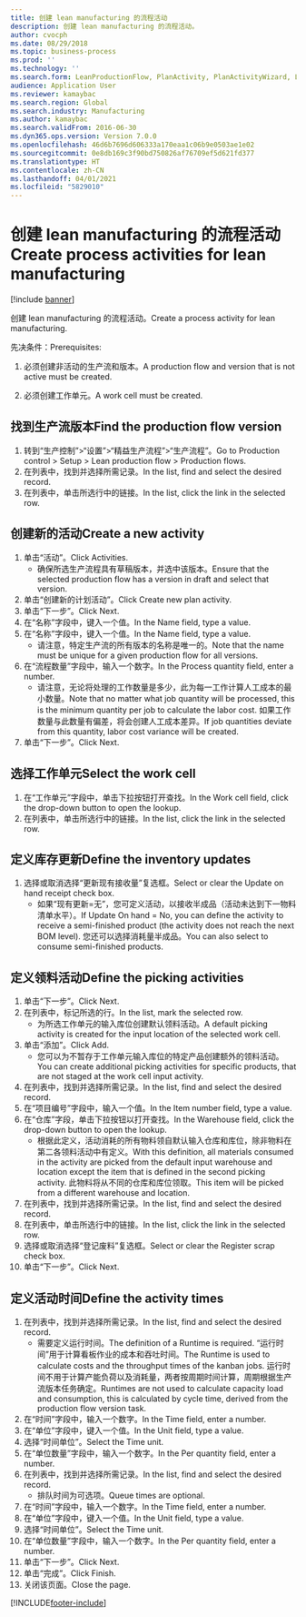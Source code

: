 ```yaml
---
title: 创建 lean manufacturing 的流程活动
description: 创建 lean manufacturing 的流程活动。
author: cvocph
ms.date: 08/29/2018
ms.topic: business-process
ms.prod: ''
ms.technology: ''
ms.search.form: LeanProductionFlow, PlanActivity, PlanActivityWizard, LeanWorkCellLookup, InventLocationIdLookup, PlanActivityDetails, KanbanJobPickingListPart
audience: Application User
ms.reviewer: kamaybac
ms.search.region: Global
ms.search.industry: Manufacturing
ms.author: kamaybac
ms.search.validFrom: 2016-06-30
ms.dyn365.ops.version: Version 7.0.0
ms.openlocfilehash: 46d6b7696d606333a170eaa1c06b9e0503ae1e02
ms.sourcegitcommit: 0e8db169c3f90bd750826af76709ef5d621fd377
ms.translationtype: HT
ms.contentlocale: zh-CN
ms.lasthandoff: 04/01/2021
ms.locfileid: "5829010"
---
```

# <a name="create-process-activities-for-lean-manufacturing"></a><span data-ttu-id="622f7-103">创建 lean manufacturing 的流程活动</span><span class="sxs-lookup"><span data-stu-id="622f7-103">Create process activities for lean manufacturing</span></span>

[!include [banner](../../includes/banner.md)]

<span data-ttu-id="622f7-104">创建 lean manufacturing 的流程活动。</span><span class="sxs-lookup"><span data-stu-id="622f7-104">Create a process activity for lean manufacturing.</span></span> 

<span data-ttu-id="622f7-105">先决条件：</span><span class="sxs-lookup"><span data-stu-id="622f7-105">Prerequisites:</span></span> 

1. <span data-ttu-id="622f7-106">必须创建非活动的生产流和版本。</span><span class="sxs-lookup"><span data-stu-id="622f7-106">A production flow and version that is not active must be created.</span></span>

2. <span data-ttu-id="622f7-107">必须创建工作单元。</span><span class="sxs-lookup"><span data-stu-id="622f7-107">A work cell must be created.</span></span>


## <a name="find-the-production-flow-version"></a><span data-ttu-id="622f7-108">找到生产流版本</span><span class="sxs-lookup"><span data-stu-id="622f7-108">Find the production flow version</span></span>
1. <span data-ttu-id="622f7-109">转到“生产控制”>“设置”>“精益生产流程”>“生产流程”。</span><span class="sxs-lookup"><span data-stu-id="622f7-109">Go to Production control > Setup > Lean production flow > Production flows.</span></span>
2. <span data-ttu-id="622f7-110">在列表中，找到并选择所需记录。</span><span class="sxs-lookup"><span data-stu-id="622f7-110">In the list, find and select the desired record.</span></span>
3. <span data-ttu-id="622f7-111">在列表中，单击所选行中的链接。</span><span class="sxs-lookup"><span data-stu-id="622f7-111">In the list, click the link in the selected row.</span></span>

## <a name="create-a-new-activity"></a><span data-ttu-id="622f7-112">创建新的活动</span><span class="sxs-lookup"><span data-stu-id="622f7-112">Create a new activity</span></span>
1. <span data-ttu-id="622f7-113">单击“活动”。</span><span class="sxs-lookup"><span data-stu-id="622f7-113">Click Activities.</span></span>
    * <span data-ttu-id="622f7-114">确保所选生产流程具有草稿版本，并选中该版本。</span><span class="sxs-lookup"><span data-stu-id="622f7-114">Ensure that the selected production flow has a version in draft and select that version.</span></span>  
2. <span data-ttu-id="622f7-115">单击“创建新的计划活动”。</span><span class="sxs-lookup"><span data-stu-id="622f7-115">Click Create new plan activity.</span></span>
3. <span data-ttu-id="622f7-116">单击“下一步”。</span><span class="sxs-lookup"><span data-stu-id="622f7-116">Click Next.</span></span>
4. <span data-ttu-id="622f7-117">在“名称”字段中，键入一个值。</span><span class="sxs-lookup"><span data-stu-id="622f7-117">In the Name field, type a value.</span></span>
5. <span data-ttu-id="622f7-118">在“名称”字段中，键入一个值。</span><span class="sxs-lookup"><span data-stu-id="622f7-118">In the Name field, type a value.</span></span>
    * <span data-ttu-id="622f7-119">请注意，特定生产流的所有版本的名称是唯一的。</span><span class="sxs-lookup"><span data-stu-id="622f7-119">Note that the name must be unique for a given production flow for all versions.</span></span>  
6. <span data-ttu-id="622f7-120">在“流程数量”字段中，输入一个数字。</span><span class="sxs-lookup"><span data-stu-id="622f7-120">In the Process quantity field, enter a number.</span></span>
    * <span data-ttu-id="622f7-121">请注意，无论将处理的工作数量是多少，此为每一工作计算人工成本的最小数量。</span><span class="sxs-lookup"><span data-stu-id="622f7-121">Note that no matter what job quantity will be processed, this is the minimum quantity per job to calculate the labor cost.</span></span> <span data-ttu-id="622f7-122">如果工作数量与此数量有偏差，将会创建人工成本差异。</span><span class="sxs-lookup"><span data-stu-id="622f7-122">If job quantities deviate from this quantity, labor cost variance will be created.</span></span>  
7. <span data-ttu-id="622f7-123">单击“下一步”。</span><span class="sxs-lookup"><span data-stu-id="622f7-123">Click Next.</span></span>

## <a name="select-the-work-cell"></a><span data-ttu-id="622f7-124">选择工作单元</span><span class="sxs-lookup"><span data-stu-id="622f7-124">Select the work cell</span></span>
1. <span data-ttu-id="622f7-125">在“工作单元”字段中，单击下拉按钮打开查找。</span><span class="sxs-lookup"><span data-stu-id="622f7-125">In the Work cell field, click the drop-down button to open the lookup.</span></span>
2. <span data-ttu-id="622f7-126">在列表中，单击所选行中的链接。</span><span class="sxs-lookup"><span data-stu-id="622f7-126">In the list, click the link in the selected row.</span></span>

## <a name="define-the-inventory-updates"></a><span data-ttu-id="622f7-127">定义库存更新</span><span class="sxs-lookup"><span data-stu-id="622f7-127">Define the inventory updates</span></span>
1. <span data-ttu-id="622f7-128">选择或取消选择“更新现有接收量”复选框。</span><span class="sxs-lookup"><span data-stu-id="622f7-128">Select or clear the Update on hand receipt check box.</span></span>
    * <span data-ttu-id="622f7-129">如果“现有更新=无”，您可定义活动，以接收半成品（活动未达到下一物料清单水平）。</span><span class="sxs-lookup"><span data-stu-id="622f7-129">If Update On hand = No, you can define the activity to receive a semi-finished product (the activity does not reach the next BOM level).</span></span>    <span data-ttu-id="622f7-130">您还可以选择消耗量半成品。</span><span class="sxs-lookup"><span data-stu-id="622f7-130">You can also select to consume semi-finished products.</span></span>  

## <a name="define-the-picking-activities"></a><span data-ttu-id="622f7-131">定义领料活动</span><span class="sxs-lookup"><span data-stu-id="622f7-131">Define the picking activities</span></span>
1. <span data-ttu-id="622f7-132">单击“下一步”。</span><span class="sxs-lookup"><span data-stu-id="622f7-132">Click Next.</span></span>
2. <span data-ttu-id="622f7-133">在列表中，标记所选的行。</span><span class="sxs-lookup"><span data-stu-id="622f7-133">In the list, mark the selected row.</span></span>
    * <span data-ttu-id="622f7-134">为所选工作单元的输入库位创建默认领料活动。</span><span class="sxs-lookup"><span data-stu-id="622f7-134">A default picking activity is created for the input location of the selected work cell.</span></span>  
3. <span data-ttu-id="622f7-135">单击“添加”。</span><span class="sxs-lookup"><span data-stu-id="622f7-135">Click Add.</span></span>
    * <span data-ttu-id="622f7-136">您可以为不暂存于工作单元输入库位的特定产品创建额外的领料活动。</span><span class="sxs-lookup"><span data-stu-id="622f7-136">You can create additional picking activities for specific products, that are not staged at the work cell input activity.</span></span>  
4. <span data-ttu-id="622f7-137">在列表中，找到并选择所需记录。</span><span class="sxs-lookup"><span data-stu-id="622f7-137">In the list, find and select the desired record.</span></span>
5. <span data-ttu-id="622f7-138">在“项目编号”字段中，输入一个值。</span><span class="sxs-lookup"><span data-stu-id="622f7-138">In the Item number field, type a value.</span></span>
6. <span data-ttu-id="622f7-139">在“仓库”字段，单击下拉按钮以打开查找。</span><span class="sxs-lookup"><span data-stu-id="622f7-139">In the Warehouse field, click the drop-down button to open the lookup.</span></span>
    * <span data-ttu-id="622f7-140">根据此定义，活动消耗的所有物料领自默认输入仓库和库位，除非物料在第二各领料活动中有定义。</span><span class="sxs-lookup"><span data-stu-id="622f7-140">With this definition, all materials consumed in the activity are picked from the default input warehouse and location except the item that is defined in the second picking activity.</span></span> <span data-ttu-id="622f7-141">此物料将从不同的仓库和库位领取。</span><span class="sxs-lookup"><span data-stu-id="622f7-141">This item will be picked from a different warehouse and location.</span></span>  
7. <span data-ttu-id="622f7-142">在列表中，找到并选择所需记录。</span><span class="sxs-lookup"><span data-stu-id="622f7-142">In the list, find and select the desired record.</span></span>
8. <span data-ttu-id="622f7-143">在列表中，单击所选行中的链接。</span><span class="sxs-lookup"><span data-stu-id="622f7-143">In the list, click the link in the selected row.</span></span>
9. <span data-ttu-id="622f7-144">选择或取消选择“登记废料”复选框。</span><span class="sxs-lookup"><span data-stu-id="622f7-144">Select or clear the Register scrap check box.</span></span>
10. <span data-ttu-id="622f7-145">单击“下一步”。</span><span class="sxs-lookup"><span data-stu-id="622f7-145">Click Next.</span></span>

## <a name="define-the-activity-times"></a><span data-ttu-id="622f7-146">定义活动时间</span><span class="sxs-lookup"><span data-stu-id="622f7-146">Define the activity times</span></span>
1. <span data-ttu-id="622f7-147">在列表中，找到并选择所需记录。</span><span class="sxs-lookup"><span data-stu-id="622f7-147">In the list, find and select the desired record.</span></span>
    * <span data-ttu-id="622f7-148">需要定义运行时间。</span><span class="sxs-lookup"><span data-stu-id="622f7-148">The definition of a Runtime is required.</span></span> <span data-ttu-id="622f7-149">“运行时间”用于计算看板作业的成本和吞吐时间。</span><span class="sxs-lookup"><span data-stu-id="622f7-149">The Runtime is used to calculate costs and the throughput times of the kanban jobs.</span></span> <span data-ttu-id="622f7-150">运行时间不用于计算产能负荷以及消耗量，两者按周期时间计算，周期根据生产流版本任务确定。</span><span class="sxs-lookup"><span data-stu-id="622f7-150">Runtimes are not used to calculate capacity load and consumption, this is calculated by cycle time, derived from the production flow version task.</span></span>  
2. <span data-ttu-id="622f7-151">在“时间”字段中，输入一个数字。</span><span class="sxs-lookup"><span data-stu-id="622f7-151">In the Time field, enter a number.</span></span>
3. <span data-ttu-id="622f7-152">在“单位”字段中，键入一个值。</span><span class="sxs-lookup"><span data-stu-id="622f7-152">In the Unit field, type a value.</span></span>
4. <span data-ttu-id="622f7-153">选择“时间单位”。</span><span class="sxs-lookup"><span data-stu-id="622f7-153">Select the Time unit.</span></span>
5. <span data-ttu-id="622f7-154">在“单位数量”字段中，输入一个数字。</span><span class="sxs-lookup"><span data-stu-id="622f7-154">In the Per quantity field, enter a number.</span></span>
6. <span data-ttu-id="622f7-155">在列表中，找到并选择所需记录。</span><span class="sxs-lookup"><span data-stu-id="622f7-155">In the list, find and select the desired record.</span></span>
    * <span data-ttu-id="622f7-156">排队时间为可选项。</span><span class="sxs-lookup"><span data-stu-id="622f7-156">Queue times are optional.</span></span>  
7. <span data-ttu-id="622f7-157">在“时间”字段中，输入一个数字。</span><span class="sxs-lookup"><span data-stu-id="622f7-157">In the Time field, enter a number.</span></span>
8. <span data-ttu-id="622f7-158">在“单位”字段中，键入一个值。</span><span class="sxs-lookup"><span data-stu-id="622f7-158">In the Unit field, type a value.</span></span>
9. <span data-ttu-id="622f7-159">选择“时间单位”。</span><span class="sxs-lookup"><span data-stu-id="622f7-159">Select the Time unit.</span></span>
10. <span data-ttu-id="622f7-160">在“单位数量”字段中，输入一个数字。</span><span class="sxs-lookup"><span data-stu-id="622f7-160">In the Per quantity field, enter a number.</span></span>
11. <span data-ttu-id="622f7-161">单击“下一步”。</span><span class="sxs-lookup"><span data-stu-id="622f7-161">Click Next.</span></span>
12. <span data-ttu-id="622f7-162">单击“完成”。</span><span class="sxs-lookup"><span data-stu-id="622f7-162">Click Finish.</span></span>
13. <span data-ttu-id="622f7-163">关闭该页面。</span><span class="sxs-lookup"><span data-stu-id="622f7-163">Close the page.</span></span>



[!INCLUDE[footer-include](../../../includes/footer-banner.md)]